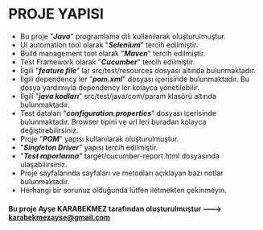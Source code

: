 # PROJE YAPISI
- Bu proje "**_Java_**" programlama dili kullanılarak oluşturulmuştur.
- UI automation tool olarak "**_Selenium_**" tercih edilmiştir.
- Build management tool olarak "**_Maven_**" tercih edilmiştir.
- Test Framework olarak "**_Cucumber_**" tercih edilmiştir.
- İlgili "**_feature file_**" lar src/test/resources dosyası altında bulunmaktadır. 
- İlgili dependency ler "**_pom.xml_**" dosyası içerisinde  bulunmaktadır. Bu dosya yardımıyla dependency ler kolayca yönetilebilir.
- İlgili "**_java kodları_**" src/test/java/com/param klasörü altında bulunmaktadır.
- Test dataları "**_configuration.properties_**" dosyası içerisinde bulunmaktadır. Browser tipini ve url leri buradan kolayca değiştirebilirsiniz.
- Proje "**_POM_**" yapısı kullanılarak oluşturulmuştur.
- "**_Singleton Driver_**" yapısı tercih edilmiştir. 
- "**_Test raporlarına_**" target/cucumber-report.html dosyasında ulaşabilirsiniz.
- Proje sayfalarında sayfaları ve metodları açıklayan bazı notlar bulunmaktadır.
- Herhangi bir sorunuz olduğunda lütfen iletmekten çekinmeyin.

#### Bu proje Ayşe KARABEKMEZ tarafından oluşturulmuştur ---> karabekmezayse@gmail.com